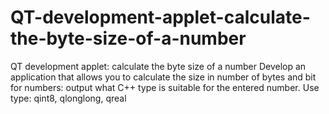 # QT-development-applet-calculate-the-byte-size-of-a-number
QT development applet: calculate the byte size of a number
Develop an application that allows you to calculate the size in number of bytes and
bit for numbers: output what C++ type is suitable for the entered number. Use type:
qint8, qlonglong, qreal
